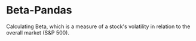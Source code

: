 # Beta-Pandas

Calculating Beta, which is a measure of a stock's volatility in relation to the overall market (S&P 500).
